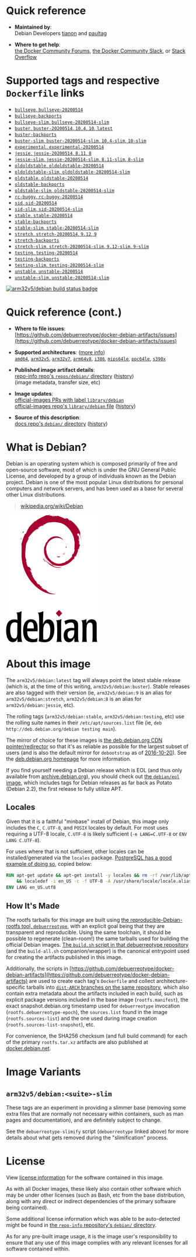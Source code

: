 <!--

********************************************************************************

WARNING:

    DO NOT EDIT "debian/README.md"

    IT IS AUTO-GENERATED

    (from the other files in "debian/" combined with a set of templates)

********************************************************************************

-->

# Quick reference

-	**Maintained by**:  
	Debian Developers [tianon](https://qa.debian.org/developer.php?login=tianon) and [paultag](https://qa.debian.org/developer.php?login=paultag)

-	**Where to get help**:  
	[the Docker Community Forums](https://forums.docker.com/), [the Docker Community Slack](http://dockr.ly/slack), or [Stack Overflow](https://stackoverflow.com/search?tab=newest&q=docker)

# Supported tags and respective `Dockerfile` links

-	[`bullseye`, `bullseye-20200514`](https://github.com/debuerreotype/docker-debian-artifacts/blob/d50cb0f773d39a2b996c38e9eb87952e604ebd23/bullseye/Dockerfile)
-	[`bullseye-backports`](https://github.com/debuerreotype/docker-debian-artifacts/blob/d50cb0f773d39a2b996c38e9eb87952e604ebd23/bullseye/backports/Dockerfile)
-	[`bullseye-slim`, `bullseye-20200514-slim`](https://github.com/debuerreotype/docker-debian-artifacts/blob/d50cb0f773d39a2b996c38e9eb87952e604ebd23/bullseye/slim/Dockerfile)
-	[`buster`, `buster-20200514`, `10.4`, `10`, `latest`](https://github.com/debuerreotype/docker-debian-artifacts/blob/d50cb0f773d39a2b996c38e9eb87952e604ebd23/buster/Dockerfile)
-	[`buster-backports`](https://github.com/debuerreotype/docker-debian-artifacts/blob/d50cb0f773d39a2b996c38e9eb87952e604ebd23/buster/backports/Dockerfile)
-	[`buster-slim`, `buster-20200514-slim`, `10.4-slim`, `10-slim`](https://github.com/debuerreotype/docker-debian-artifacts/blob/d50cb0f773d39a2b996c38e9eb87952e604ebd23/buster/slim/Dockerfile)
-	[`experimental`, `experimental-20200514`](https://github.com/debuerreotype/docker-debian-artifacts/blob/d50cb0f773d39a2b996c38e9eb87952e604ebd23/experimental/Dockerfile)
-	[`jessie`, `jessie-20200514`, `8.11`, `8`](https://github.com/debuerreotype/docker-debian-artifacts/blob/d50cb0f773d39a2b996c38e9eb87952e604ebd23/jessie/Dockerfile)
-	[`jessie-slim`, `jessie-20200514-slim`, `8.11-slim`, `8-slim`](https://github.com/debuerreotype/docker-debian-artifacts/blob/d50cb0f773d39a2b996c38e9eb87952e604ebd23/jessie/slim/Dockerfile)
-	[`oldoldstable`, `oldoldstable-20200514`](https://github.com/debuerreotype/docker-debian-artifacts/blob/d50cb0f773d39a2b996c38e9eb87952e604ebd23/oldoldstable/Dockerfile)
-	[`oldoldstable-slim`, `oldoldstable-20200514-slim`](https://github.com/debuerreotype/docker-debian-artifacts/blob/d50cb0f773d39a2b996c38e9eb87952e604ebd23/oldoldstable/slim/Dockerfile)
-	[`oldstable`, `oldstable-20200514`](https://github.com/debuerreotype/docker-debian-artifacts/blob/d50cb0f773d39a2b996c38e9eb87952e604ebd23/oldstable/Dockerfile)
-	[`oldstable-backports`](https://github.com/debuerreotype/docker-debian-artifacts/blob/d50cb0f773d39a2b996c38e9eb87952e604ebd23/oldstable/backports/Dockerfile)
-	[`oldstable-slim`, `oldstable-20200514-slim`](https://github.com/debuerreotype/docker-debian-artifacts/blob/d50cb0f773d39a2b996c38e9eb87952e604ebd23/oldstable/slim/Dockerfile)
-	[`rc-buggy`, `rc-buggy-20200514`](https://github.com/debuerreotype/docker-debian-artifacts/blob/d50cb0f773d39a2b996c38e9eb87952e604ebd23/rc-buggy/Dockerfile)
-	[`sid`, `sid-20200514`](https://github.com/debuerreotype/docker-debian-artifacts/blob/d50cb0f773d39a2b996c38e9eb87952e604ebd23/sid/Dockerfile)
-	[`sid-slim`, `sid-20200514-slim`](https://github.com/debuerreotype/docker-debian-artifacts/blob/d50cb0f773d39a2b996c38e9eb87952e604ebd23/sid/slim/Dockerfile)
-	[`stable`, `stable-20200514`](https://github.com/debuerreotype/docker-debian-artifacts/blob/d50cb0f773d39a2b996c38e9eb87952e604ebd23/stable/Dockerfile)
-	[`stable-backports`](https://github.com/debuerreotype/docker-debian-artifacts/blob/d50cb0f773d39a2b996c38e9eb87952e604ebd23/stable/backports/Dockerfile)
-	[`stable-slim`, `stable-20200514-slim`](https://github.com/debuerreotype/docker-debian-artifacts/blob/d50cb0f773d39a2b996c38e9eb87952e604ebd23/stable/slim/Dockerfile)
-	[`stretch`, `stretch-20200514`, `9.12`, `9`](https://github.com/debuerreotype/docker-debian-artifacts/blob/d50cb0f773d39a2b996c38e9eb87952e604ebd23/stretch/Dockerfile)
-	[`stretch-backports`](https://github.com/debuerreotype/docker-debian-artifacts/blob/d50cb0f773d39a2b996c38e9eb87952e604ebd23/stretch/backports/Dockerfile)
-	[`stretch-slim`, `stretch-20200514-slim`, `9.12-slim`, `9-slim`](https://github.com/debuerreotype/docker-debian-artifacts/blob/d50cb0f773d39a2b996c38e9eb87952e604ebd23/stretch/slim/Dockerfile)
-	[`testing`, `testing-20200514`](https://github.com/debuerreotype/docker-debian-artifacts/blob/d50cb0f773d39a2b996c38e9eb87952e604ebd23/testing/Dockerfile)
-	[`testing-backports`](https://github.com/debuerreotype/docker-debian-artifacts/blob/d50cb0f773d39a2b996c38e9eb87952e604ebd23/testing/backports/Dockerfile)
-	[`testing-slim`, `testing-20200514-slim`](https://github.com/debuerreotype/docker-debian-artifacts/blob/d50cb0f773d39a2b996c38e9eb87952e604ebd23/testing/slim/Dockerfile)
-	[`unstable`, `unstable-20200514`](https://github.com/debuerreotype/docker-debian-artifacts/blob/d50cb0f773d39a2b996c38e9eb87952e604ebd23/unstable/Dockerfile)
-	[`unstable-slim`, `unstable-20200514-slim`](https://github.com/debuerreotype/docker-debian-artifacts/blob/d50cb0f773d39a2b996c38e9eb87952e604ebd23/unstable/slim/Dockerfile)

[![arm32v5/debian build status badge](https://img.shields.io/jenkins/s/https/doi-janky.infosiftr.net/job/multiarch/job/arm32v5/job/debian.svg?label=arm32v5/debian%20%20build%20job)](https://doi-janky.infosiftr.net/job/multiarch/job/arm32v5/job/debian/)

# Quick reference (cont.)

-	**Where to file issues**:  
	[https://github.com/debuerreotype/docker-debian-artifacts/issues](https://github.com/debuerreotype/docker-debian-artifacts/issues)

-	**Supported architectures**: ([more info](https://github.com/docker-library/official-images#architectures-other-than-amd64))  
	[`amd64`](https://hub.docker.com/r/amd64/debian/), [`arm32v5`](https://hub.docker.com/r/arm32v5/debian/), [`arm32v7`](https://hub.docker.com/r/arm32v7/debian/), [`arm64v8`](https://hub.docker.com/r/arm64v8/debian/), [`i386`](https://hub.docker.com/r/i386/debian/), [`mips64le`](https://hub.docker.com/r/mips64le/debian/), [`ppc64le`](https://hub.docker.com/r/ppc64le/debian/), [`s390x`](https://hub.docker.com/r/s390x/debian/)

-	**Published image artifact details**:  
	[repo-info repo's `repos/debian/` directory](https://github.com/docker-library/repo-info/blob/master/repos/debian) ([history](https://github.com/docker-library/repo-info/commits/master/repos/debian))  
	(image metadata, transfer size, etc)

-	**Image updates**:  
	[official-images PRs with label `library/debian`](https://github.com/docker-library/official-images/pulls?q=label%3Alibrary%2Fdebian)  
	[official-images repo's `library/debian` file](https://github.com/docker-library/official-images/blob/master/library/debian) ([history](https://github.com/docker-library/official-images/commits/master/library/debian))

-	**Source of this description**:  
	[docs repo's `debian/` directory](https://github.com/docker-library/docs/tree/master/debian) ([history](https://github.com/docker-library/docs/commits/master/debian))

# What is Debian?

Debian is an operating system which is composed primarily of free and open-source software, most of which is under the GNU General Public License, and developed by a group of individuals known as the Debian project. Debian is one of the most popular Linux distributions for personal computers and network servers, and has been used as a base for several other Linux distributions.

> [wikipedia.org/wiki/Debian](https://en.wikipedia.org/wiki/Debian)

![logo](https://raw.githubusercontent.com/docker-library/docs/b449be7df57e9ed9086bb5821bfb5d6cdc5d67a4/debian/logo.png)

# About this image

The `arm32v5/debian:latest` tag will always point the latest stable release (which is, at the time of this writing, `arm32v5/debian:buster`). Stable releases are also tagged with their version (ie, `arm32v5/debian:9` is an alias for `arm32v5/debian:stretch`, `arm32v5/debian:8` is an alias for `arm32v5/debian:jessie`, etc).

The rolling tags (`arm32v5/debian:stable`, `arm32v5/debian:testing`, etc) use the rolling suite names in their `/etc/apt/sources.list` file (ie, `deb http://deb.debian.org/debian testing main`).

The mirror of choice for these images is [the deb.debian.org CDN pointer/redirector](https://deb.debian.org) so that it's as reliable as possible for the largest subset of users (and is also the default mirror for `debootstrap` as of [2016-10-20](https://anonscm.debian.org/cgit/d-i/debootstrap.git/commit/?id=9e8bc60ad1ccf3a25ce7890526b70059f3e770de)). See the [deb.debian.org homepage](https://deb.debian.org) for more information.

If you find yourself needing a Debian release which is EOL (and thus only available from [archive.debian.org](http://archive.debian.org)), you should check out [the `debian/eol` image](https://hub.docker.com/r/debian/eol/), which includes tags for Debian releases as far back as Potato (Debian 2.2), the first release to fully utilize APT.

## Locales

Given that it is a faithful "minbase" install of Debian, this image only includes the `C`, `C.UTF-8`, and `POSIX` locales by default. For most uses requiring a UTF-8 locale, `C.UTF-8` is likely sufficient (`-e LANG=C.UTF-8` or `ENV LANG C.UTF-8`).

For uses where that is not sufficient, other locales can be installed/generated via the `locales` package. [PostgreSQL has a good example of doing so](https://github.com/docker-library/postgres/blob/69bc540ecfffecce72d49fa7e4a46680350037f9/9.6/Dockerfile#L21-L24), copied below:

```dockerfile
RUN apt-get update && apt-get install -y locales && rm -rf /var/lib/apt/lists/* \
	&& localedef -i en_US -c -f UTF-8 -A /usr/share/locale/locale.alias en_US.UTF-8
ENV LANG en_US.utf8
```

## How It's Made

The rootfs tarballs for this image are built using [the reproducible-Debian-rootfs tool, `debuerreotype`](https://github.com/debuerreotype/debuerreotype), with an explicit goal being that they are transparent and reproducible. Using the same toolchain, it should be possible to regenerate (clean-room!) the same tarballs used for building the official Debian images. [The `build.sh` script in that debuerreotype repository](https://github.com/debuerreotype/debuerreotype/blob/master/build.sh) (and the `build-all.sh` companion/wrapper) is the canonical entrypoint used for creating the artifacts published in this image.

Additionally, the scripts in [https://github.com/debuerreotype/docker-debian-artifacts](https://github.com/debuerreotype/docker-debian-artifacts) are used to create each tag's `Dockerfile` and collect architecture-specific tarballs into [`dist-ARCH` branches on the same repository](https://github.com/debuerreotype/docker-debian-artifacts/branches), which also contain extra metadata about the artifacts included in each build, such as explicit package versions included in the base image (`rootfs.manifest`), the exact snapshot.debian.org timestamp used for `debuerreotype` invocation (`rootfs.debuerreotype-epoch`), the `sources.list` found in the image (`rootfs.sources-list`) and the one used during image creation (`rootfs.sources-list-snapshot`), etc.

For convenience, the SHA256 checksum (and full build command) for each of the primary `rootfs.tar.xz` artifacts are also published at [docker.debian.net](https://docker.debian.net/).

# Image Variants

## `arm32v5/debian:<suite>-slim`

These tags are an experiment in providing a slimmer base (removing some extra files that are normally not necessary within containers, such as man pages and documentation), and are definitely subject to change.

See the `debuerreotype-slimify` script (`debuerreotype` linked above) for more details about what gets removed during the "slimification" process.

# License

View [license information](https://www.debian.org/social_contract#guidelines) for the software contained in this image.

As with all Docker images, these likely also contain other software which may be under other licenses (such as Bash, etc from the base distribution, along with any direct or indirect dependencies of the primary software being contained).

Some additional license information which was able to be auto-detected might be found in [the `repo-info` repository's `debian/` directory](https://github.com/docker-library/repo-info/tree/master/repos/debian).

As for any pre-built image usage, it is the image user's responsibility to ensure that any use of this image complies with any relevant licenses for all software contained within.
